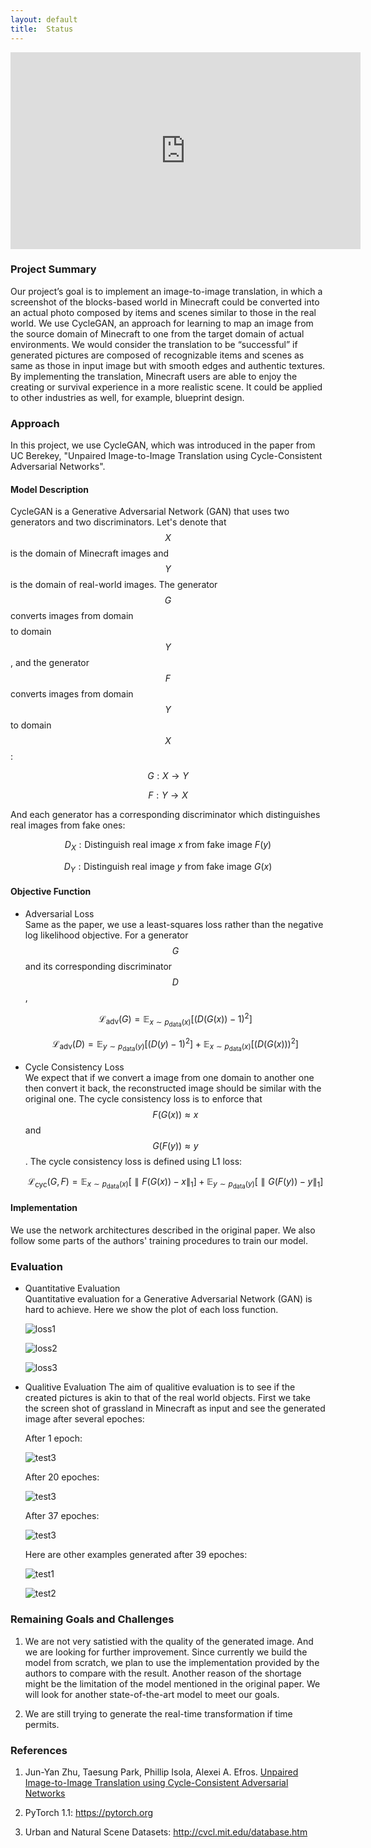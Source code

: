 ```yaml
---
layout: default
title:  Status
---
```


<iframe width="560" height="315" src="https://www.youtube.com/embed/ez853szyj2s" frameborder="0" allow="accelerometer; autoplay; encrypted-media; gyroscope; picture-in-picture" allowfullscreen></iframe>

### Project Summary
Our project’s goal is to implement an image-to-image translation, in which a screenshot of the blocks-based world in Minecraft could be converted into an actual photo composed by items and scenes similar to those in the real world. We use CycleGAN, an approach for learning to map an image from the source domain of Minecraft to one from the target domain of actual environments. We would consider the translation to be “successful” if generated pictures are composed of recognizable items and scenes as same as those in input image but with smooth edges and authentic textures. By implementing the translation, Minecraft users are able to enjoy the creating or survival experience in a more realistic scene. It could be applied to other industries as well, for example, blueprint design.

### Approach
In this project, we use CycleGAN, which was introduced in the paper from UC Berekey, "Unpaired Image-to-Image Translation using Cycle-Consistent Adversarial Networks". 

#### Model Description
CycleGAN is a Generative Adversarial Network (GAN) that uses two generators and two discriminators. Let's denote that $$X$$ is the domain of Minecraft images and $$Y$$ is the domain of real-world images. The generator $$G$$ converts images from domain $$$$ to domain $$Y$$, and the generator $$F$$ converts images from domain $$Y$$ to domain $$X$$: 

$$G: X \to Y$$

$$F: Y \to X$$

And each generator has a corresponding discriminator which distinguishes real images from fake ones: 

$$D_X: \text{Distinguish real image } x \text{ from fake image } F(y)$$

$$D_Y: \text{Distinguish real image } y \text{ from fake image } G(x)$$


#### Objective Function
* Adversarial Loss  
  Same as the paper, we use a least-squares loss rather than the negative log likelihood objective. For a generator $$G$$ and its corresponding discriminator $$D$$,  
  
  $$\mathcal{L}_{\text{adv}}(G) = \mathbb{E}_{x\sim p_{\text{data}}(x)}[(D(G(x))-1)^2]$$  
  
  $$\mathcal{L}_{\text{adv}}(D) = \mathbb{E}_{y\sim p_{\text{data}}(y)}[(D(y)-1)^2] + \mathbb{E}_{x\sim p_{\text{data}}(x)}[(D(G(x)))^2]$$  
 
* Cycle Consistency Loss  
  We expect that if we convert a image from one domain to another one then convert it back, the reconstructed image should be similar with the original one. The cycle consistency loss is to enforce that $$F(G(x)) \approx x$$ and $$G(F(y)) \approx y$$. The cycle consistency loss is defined using L1 loss:  
  
  $$\mathcal{L}_{\text{cyc}}(G, F) = \mathbb{E}_{x\sim p_{\text{data}}(x)}[\parallel F(G(x))-x \parallel_1] + \mathbb{E}_{y\sim p_{\text{data}}(y)}[\parallel G(F(y))-y \parallel_1]$$


#### Implementation
We use the network architectures described in the original paper. We also follow some parts of the authors' training procedures to train our model.
  
### Evaluation
* Quantitative Evaluation  
  Quantitative evaluation for a Generative Adversarial Network (GAN) is hard to achieve. Here we show the plot of each loss function.
  
  ![loss1](https://github.com/sijielu/Revival/raw/master/img/loss1.png)
  
  ![loss2](https://github.com/sijielu/Revival/raw/master/img/loss2.png)
  
  ![loss3](https://github.com/sijielu/Revival/raw/master/img/loss3.png)

* Qualitive Evaluation
  The aim of qualitive evaluation is to see if the created pictures is akin to that of the real world objects. First we take the screen shot of grassland in Minecraft as input and see the generated image after several epoches:
  
  After 1 epoch:
  
  ![test3](https://github.com/sijielu/Revival/raw/master/img/test3_epoch1.png)
  
  After 20 epoches:
  
  ![test3](https://github.com/sijielu/Revival/raw/master/img/test3_epoch20.png)
  
  After 37 epoches:
  
  ![test3](https://github.com/sijielu/Revival/raw/master/img/test3_epoch37.png)
  
  Here are other examples generated after 39 epoches:
  
  ![test1](https://github.com/sijielu/Revival/raw/master/img/test1.png)
  
  ![test2](https://github.com/sijielu/Revival/raw/master/img/test2.png)

### Remaining Goals and Challenges
1. We are not very satistied with the quality of the generated image. And we are looking for further improvement. Since currently we build the model from scratch, we plan to use the implementation provided by the authors to compare with the result. Another reason of the shortage might be the limitation of the model mentioned in the original paper. We will look for another state-of-the-art model to meet our goals.

2. We are still trying to generate the real-time transformation if time permits.

### References
1. Jun-Yan Zhu, Taesung Park, Phillip Isola, Alexei A. Efros.  [Unpaired Image-to-Image Translation using Cycle-Consistent Adversarial Networks](https://arxiv.org/pdf/1703.10593.pdf)

2. PyTorch 1.1: <https://pytorch.org>

3. Urban and Natural Scene Datasets: <http://cvcl.mit.edu/database.htm>
